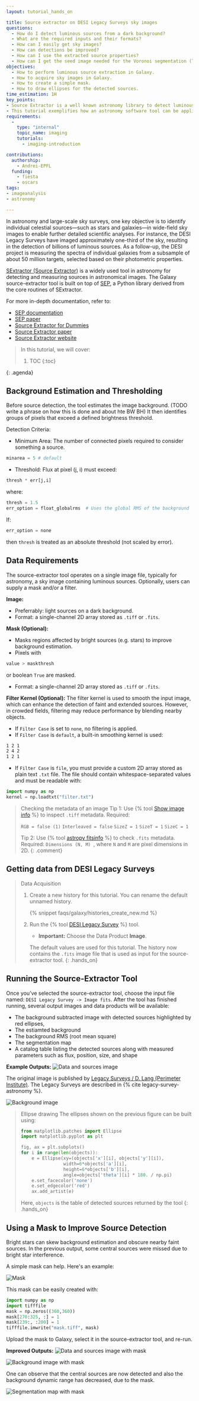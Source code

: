 ```yaml
---
layout: tutorial_hands_on

title: Source extractor on DESI Legacy Surveys sky images
questions:
  - How do I detect luminous sources from a dark background?
  - What are the required inputs and their formats?
  - How can I easily get sky images?
  - How can detections be improved?
  - How can I use the extracted source properties?
  - How can I get the seed image needed for the Voronoi segmentation (TODO link to tutorial)?
objectives:
  - How to perform luminous source extraction in Galaxy.
  - How to acquire sky images in Galaxy. 
  - How to create a simple mask. 
  - How to draw ellipses for the detected sources. 
time_estimation: 1H
key_points:
- Source Extractor is a well known astronomy library to detect luminous sources from sky images. 
- This tutorial exemplifies how an astronomy software tool can be applied to data from several different domains. 
requirements:
  -
    type: "internal"
    topic_name: imaging
    tutorials:
      - imaging-introduction

contributions:
  authorship:
    - Andrei-EPFL
  funding:
    - fiesta
    - oscars
tags:
- imageanalysis
- astronomy

---
```


In astronomy and large-scale sky surveys, one key objective is to identify individual celestial sources—such as stars and galaxies—in wide-field sky images to enable further detailed scientific analyses. For instance, the DESI Legacy Surveys have imaged approximately one-third of the sky, resulting in the detection of billions of luminous sources. As a follow-up, the DESI project is measuring the spectra of individual galaxies from a subsample of about 50 million targets, selected based on their photometric properties.

[SExtractor (Source Extractor)](https://www.astromatic.net/software/sextractor/) is a widely used tool in astronomy for detecting and measuring sources in astronomical images. The Galaxy source-extractor tool is built on top of [SEP](https://sep.readthedocs.io/en/stable/index.html), a Python library derived from the core routines of SExtractor.

For more in-depth documentation, refer to:
-  [SEP documentation](https://sep.readthedocs.io/en/v1.0.x/index.html)
-  [SEP paper](https://joss.theoj.org/papers/10.21105/joss.00058)
-  [Source Extractor for Dummies](https://arxiv.org/abs/astro-ph/0512139)
-  [Source Extractor paper](https://ui.adsabs.harvard.edu/abs/1996A%26AS..117..393B/abstract)
-  [Source Extractor website](https://www.astromatic.net/software/sextractor/)

> <agenda-title></agenda-title>
>
> In this tutorial, we will cover:
>
> 1. TOC
> {:toc}
>
{: .agenda}


## Background Estimation and Thresholding

Before source detection, the tool estimates the image background. (TODO write a phrase on how this is done and about hte BW BH) It then identifies groups of pixels that exceed a defined brightness threshold.

Detection Criteria:

- Minimum Area: The number of connected pixels required to consider something a source.

``` python
minarea = 5 # default
```

- Threshold: Flux at pixel (j, i) must exceed:

``` python
thresh * err[j,i]
```

where:

``` python
thresh = 1.5
err_option = float_globalrms  # Uses the global RMS of the background
```

If:
``` python
err_option = none
```
then ```thresh``` is treated as an absolute threshold (not scaled by error).

## Data Requirements 

The source-extractor tool operates on a single image file, typically for astronomy, a sky image containing luminous sources. Optionally, users can supply a mask and/or a filter. 

**Image:** 
- Preferrably: light sources on a dark background.
- Format: a single-channel 2D array stored as ```.tiff``` or ```.fits```. 

**Mask (Optional):** 
- Masks regions affected by bright sources (e.g. stars) to improve background estimation. 
- Pixels with
``` python
value > maskthresh
```
or boolean ```True``` are masked.
- Format: a single-channel 2D array stored as ```.tiff``` or ```.fits```.  

**Filter Kernel (Optional):** 
The filter kernel is used to smooth the input image, which can enhance the detection of faint and extended sources. However, in crowded fields, filtering may reduce performance by blending nearby objects.

- If ```Filter Case``` is set to ```none```, no filtering is applied.
- If ```Filter Case``` is ```default```, a built-in smoothing kernel is used:
```markdown
1 2 1
2 4 2
1 2 1
```
- If ```Filter Case``` is ```file```, you must provide a custom 2D array stored as plain text ```.txt``` file. The file should contain whitespace-separated values and must be readable with:
```python
import numpy as np
kernel = np.loadtxt("filter.txt")
```


> <comment-title> Checking the metadata of an image </comment-title>
> Tip 1: Use {% tool [Show image info](toolshed.g2.bx.psu.edu/repos/imgteam/image_info/ip_imageinfo/5.7.1+galaxy1) %} to inspect ```.tiff``` metadata. Required:
>
> ``` RGB = false (1) ```
> ``` Interleaved = false ```
> ``` SizeZ = 1 ```
> ``` SizeT = 1 ```
> ``` SizeC = 1 ```
>
> Tip 2: Use {% tool [astropy fitsinfo](toolshed.g2.bx.psu.edu/repos/astroteam/astropy_fitsinfo/astropy_fitsinfo/0.2.0+galaxy2) %} to check ```.fits``` metadata. Required:
> ```Dimensions (N, M) ```, where ```N``` and ```M``` are pixel dimensions in 2D. 
{: .comment}

## Getting data from DESI Legacy Surveys
> <hands-on-title> Data Acquisition </hands-on-title>
>
> 1. Create a new history for this tutorial. You can rename the default unnamed history.
> 
>    {% snippet faqs/galaxy/histories_create_new.md %}
> 
> 2. Run the {% tool [DESI Legacy Survey](toolshed.g2.bx.psu.edu/repos/astroteam/desi_legacy_survey_astro_tool/desi_legacy_survey_astro_tool/0.0.2+galaxy0) %} tool. 
> 
>    - **Important:** Choose the Data Product **Image**.
> 
>    The default values are used for this tutorial.
>    The history now contains the ```.fits``` image file that is used as input for the source-extractor tool.
{: .hands_on}

## Running the Source-Extractor Tool

Once you’ve selected the source-extractor tool, choose the input file named: ``` DESI Legacy Survey -> Image fits ```. After the tool has finished running, several output images and data products will be available:
- The background subtracted image with detected sources highlighted by red ellipses,
- The estiamted background
- The background RMS (root mean square)
- The segmentation map
- A catalog table listing the detected sources along with measured parameters such as flux, position, size, and shape

**Example Outputs:**
![Data and sources image](../../images/astronomy-source-extractor/source-extractor_data_sources_no_mask.png "Data and detected sources image.")

The original image is published by [Legacy Surveys / D. Lang (Perimeter Institute)](https://www.legacysurvey.org/acknowledgment/). The Legacy Surveys are described in {% cite legacy-survey-astronomy %}.

![Background image](../../images/astronomy-source-extractor/source-extractor_background_no_mask.png "Background image.")

> <hands-on-title> Ellipse drawing </hands-on-title>
> The ellipses shown on the previous figure can be built using:
>    ``` python
>    from matplotlib.patches import Ellipse
>    import matplotlib.pyplot as plt
>    
>    fig, ax = plt.subplots()
>    for i in range(len(objects)):
>        e = Ellipse(xy=(objects['x'][i], objects['y'][i]),
>                    width=6*objects['a'][i],
>                    height=6*objects['b'][i],
>                    angle=objects['theta'][i] * 180. / np.pi)
>        e.set_facecolor('none')
>        e.set_edgecolor('red')
>        ax.add_artist(e)
>    ```
> Here, ```objects``` is the table of detected sources returned by the tool
{: .hands_on}

## Using a Mask to Improve Source Detection

Bright stars can skew background estimation and obscure nearby faint sources. In the previous output, some central sources were missed due to bright star interference.

A simple mask can help. Here's an example:

![Mask](../../images/astronomy-source-extractor/source-extractor-mask.png "Mask.")

This mask can be easily created with:

``` python
import numpy as np
import tifffile
mask = np.zeros((360,360))
mask[270:325, :] = 1
mask[239:, :200] = 1
tifffile.imwrite("mask.tiff", mask)
```
Upload the mask to Galaxy, select it in the source-extractor tool, and re-run.

**Improved Outputs:**
![Data and sources image with mask](../../images/astronomy-source-extractor/source-extractor_data_sources_with_mask.png "Data and detected sources image.")

![Background image with mask](../../images/astronomy-source-extractor/source-extractor_background_with_mask.png "Background image.")

One can observe that the central sources are now detected and also the background dynamic range has decreased, due to the mask.

![Segmentation map with mask](../../images/astronomy-source-extractor/segmentation-map-with-mask.png "Segmentation map.")

